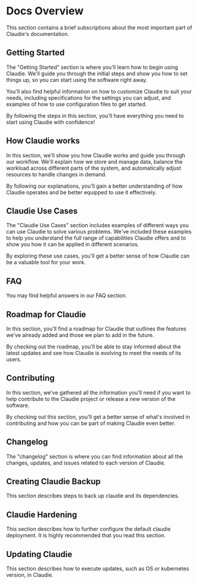 # Docs Overview

This section contains a brief subscriptions about the most important part of Claudie's documentation.

## Getting Started

The "Getting Started" section is where you'll learn how to begin using Claudie. We'll guide you through the initial steps and show you how to set things up, so you can start using the software right away. 

You'll also find helpful information on how to customize Claudie to suit your needs, including specifications for the settings you can adjust, and examples of how to use configuration files to get started.

By following the steps in this section, you'll have everything you need to start using Claudie with confidence!

## How Claudie works

In this section, we'll show you how Claudie works and guide you through our workflow. We'll explain how we store and manage data, balance the workload across different parts of the system, and automatically adjust resources to handle changes in demand.

By following our explanations, you'll gain a better understanding of how Claudie operates and be better equipped to use it effectively.

## Claudie Use Cases

The "Claudie Use Cases" section includes examples of different ways you can use Claudie to solve various problems. We've included these examples to help you understand the full range of capabilities Claudie offers and to show you how it can be applied in different scenarios. 

By exploring these use cases, you'll get a better sense of how Claudie can be a valuable tool for your work.

## FAQ

You may find helpful answers in our FAQ section.

## Roadmap for Claudie

In this section, you'll find a roadmap for Claudie that outlines the features we've already added and those we plan to add in the future.

By checking out the roadmap, you'll be able to stay informed about the latest updates and see how Claudie is evolving to meet the needs of its users.

## Contributing

In this section, we've gathered all the information you'll need if you want to help contribute to the Claudie project or release a new version of the software. 

By checking out this section, you'll get a better sense of what's involved in contributing and how you can be part of making Claudie even better.

## Changelog

The "changelog" section is where you can find information about all the changes, updates, and issues related to each version of Claudie. 

## Creating Claudie Backup

This section describes steps to back up claudie and its dependencies.

## Claudie Hardening

This section describes how to further configure the default claudie deployment.
It is highly recommended that you read this section.

## Updating Claudie

This section describes how to execute updates, such as OS or kubernetes version, in Claudie.
